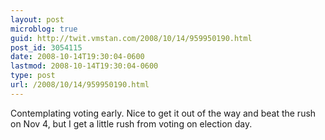```yaml
---
layout: post
microblog: true
guid: http://twit.vmstan.com/2008/10/14/959950190.html
post_id: 3054115
date: 2008-10-14T19:30:04-0600
lastmod: 2008-10-14T19:30:04-0600
type: post
url: /2008/10/14/959950190.html
---
```

Contemplating voting early. Nice to get it out of the way and beat the rush on Nov 4, but I get a little rush from voting on election day.
